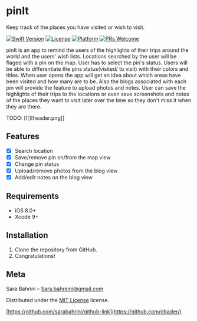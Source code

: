 # pinIt
Keep track of the places you have visited or wish to visit.

[![Swift Version][swift-image]][swift-url]
[![License][license-image]][license-url] 
[![Platform](https://img.shields.io/cocoapods/p/LFAlertController.svg?style=flat)](http://cocoapods.org/pods/LFAlertController)
[![PRs Welcome](https://img.shields.io/badge/PRs-welcome-brightgreen.svg?style=flat-square)](http://makeapullrequest.com)

pinIt is an app to remind the users of the highlights of their trips around the world and the users' wish lists.
Locations searched by the user will be flaged with a pin on the map. User has to select the pin's status. Users will be able to differentiate the pins status(visited/ to visit) with their colors and titles. When user opens the app will get an idea about which areas have been visited and how many are to be. Also the blogs associated with each pin  will provide the feature to upload photos and notes. User can save the highlights of their trips to the locations or even save screenshots and notes of the places they want to visit later over the time so they don't miss it when they are there.

TODO: [![][header.png]]

## Features 

- [x] Search location
- [x] Save/remove pin on/from the map view
- [x] Change pin status  
- [x] Upload/remove photos from the blog view 
- [x] Add/edit notes on the blog view 

## Requirements 

- iOS 8.0+
- Xcode 9+

## Installation 

1. Clone the repository from GitHub. 
2. Congratulations!  


## Meta

Sara Bahrini – Sara.bahreini@gmail.com

Distributed under the [MIT License][license-url] license.

[https://github.com/sarabahrini/github-link](https://github.com/dbader/)

[swift-image]:https://img.shields.io/badge/swift-4.2-orange.svg
[swift-url]: https://swift.org/
[license-image]: https://img.shields.io/badge/License-MIT-blue.svg
[license-url]: LICENSE


